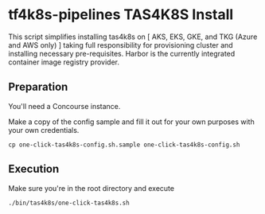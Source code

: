 # tf4k8s-pipelines TAS4K8S Install

This script simplifies installing tas4k8s on [ AKS, EKS, GKE, and TKG (Azure and AWS only) ] taking full responsibility for provisioning cluster and installing necessary pre-requisites.  Harbor is the currently integrated container image registry provider.

## Preparation

You'll need a Concourse instance.

Make a copy of the config sample and fill it out for your own purposes with your own credentials.

```
cp one-click-tas4k8s-config.sh.sample one-click-tas4k8s-config.sh
```

## Execution

Make sure you're in the root directory and execute

```
./bin/tas4k8s/one-click-tas4k8s.sh
```
